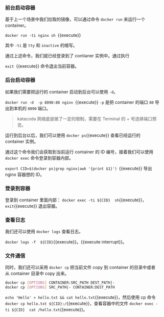 ### 前台启动容器

基于上一个场景中我们拉取的镜像，可以通过命令 `docker run` 来运行一个 container。

`docker run -ti nginx sh `{{execute}}

其中 `-ti` 是 `tty` 和 `inactive` 的缩写。

通过上述命令，我们就已经登录到了 contianer 实例中。通过执行

`exit `{{execute}} 命令退出当前容器。



### 后台启动容器

如果我们需要把运行的 container 启动到后台可以使用 `-d`。

`docker run -d  -p 8090:80 nginx `{{execute}}  `-p` 是把 container 的端口 `80` 导出到本机的 `8090` 端口。

> katacoda 网络底层做了一定的限制，需要在 Terminal 的 + 号选择端口预览。

运行到后台以后，我们可以使用 `docker ps`{{execute}} 查看已经运行的 container 实例。

通过这个命令我们会获取到当前运行 container 的 ID 编号，接着我们可以使用 `docker exec` 命令登录到容器内部。

`export CID=$(docker ps|grep nginx|awk '{print $1}') `{{execute}} 导出 nginx 容器想的 ID。



### 登录到容器

登录到 container 里面内部：
`docker exec -ti ${CID}  sh`{{execute}}，`exit`{{execute}} 退出容器。



### 查看日志

我们还可以使用 `docker logs` 查看日志。

`docker logs -f  ${CID}`{{execute}}。{{execute interrupt}}。



### 文件通信

同时，我们还可以采用 `docker cp` 把当前文件 copy 到 container 的目录中或者从 container 目录中 copy 出来。

```bash
docker cp [OPTIONS] CONTAINER:SRC_PATH DEST_PATH|-
docker cp [OPTIONS] SRC_PATH|- CONTAINER:DEST_PATH
```

`echo 'Hello' > hello.txt && cat hello.txt`{{execute}}，然后使用 cp 命令 `docker cp hello.txt ${CID}:/`{{execute}}，查看容器中的文件 `docker exec -ti ${CID}  cat /hello.txt`{{execute}}。


